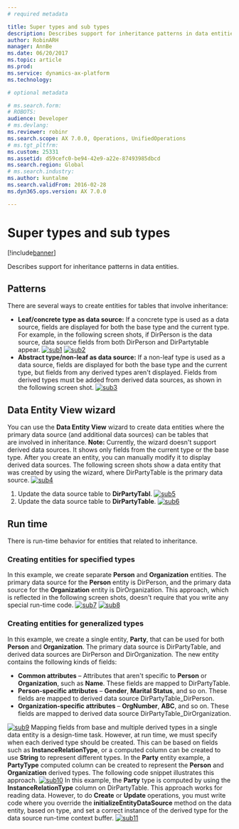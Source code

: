 ```yaml
---
# required metadata

title: Super types and sub types
description: Describes support for inheritance patterns in data entities.
author: RobinARH
manager: AnnBe
ms.date: 06/20/2017
ms.topic: article
ms.prod: 
ms.service: dynamics-ax-platform
ms.technology: 

# optional metadata

# ms.search.form: 
# ROBOTS: 
audience: Developer
# ms.devlang: 
ms.reviewer: robinr
ms.search.scope: AX 7.0.0, Operations, UnifiedOperations
# ms.tgt_pltfrm: 
ms.custom: 25331
ms.assetid: d59cefc0-be94-42e9-a22e-87493985dbcd
ms.search.region: Global
# ms.search.industry: 
ms.author: kuntalme
ms.search.validFrom: 2016-02-28
ms.dyn365.ops.version: AX 7.0.0

---
```


# Super types and sub types

[!include[banner](../includes/banner.md)]


Describes support for inheritance patterns in data entities.

Patterns
--------

There are several ways to create entities for tables that involve inheritance:

-   **Leaf/concrete type as data source:** If a concrete type is used as a data source, fields are displayed for both the base type and the current type. For example, in the following screen shots, if DirPerson is the data source, data source fields from both DirPerson and DirPartytable appear. [![sub1](./media/sub1.png)](./media/sub1.png) [![sub2](./media/sub2-419x1024.png)](./media/sub2.png)
-   **Abstract type/non-leaf as data source:** If a non-leaf type is used as a data source, fields are displayed for both the base type and the current type, but fields from any derived types aren't displayed. Fields from derived types must be added from derived data sources, as shown in the following screen shot. [![sub3](./media/sub3.png)](./media/sub3.png)

## Data Entity View wizard
You can use the **Data Entity View** wizard to create data entities where the primary data source (and additional data sources) can be tables that are involved in inheritance. **Note:** Currently, the wizard doesn't support derived data sources. It shows only fields from the current type or the base type. After you create an entity, you can manually modify it to display derived data sources. The following screen shots show a data entity that was created by using the wizard, where DirPartyTable is the primary data source. [![sub4](./media/sub4.png)](./media/sub4.png)

1.  Update the data source table to **DirPartyTabl**. [![sub5](./media/sub5.png)](./media/sub5.png)
2.  Update the data source table to **DirPartyTable**. [![sub6](./media/sub6.png)](./media/sub6.png)

## Run time
There is run-time behavior for entities that related to inheritance.

### Creating entities for specified types

In this example, we create separate **Person** and **Organization** entities. The primary data source for the **Person** entity is DirPerson, and the primary data source for the **Organization** entity is DirOrganization. This approach, which is reflected in the following screen shots, doesn't require that you write any special run-time code. [![sub7](./media/sub7.png)](./media/sub7.png) [![sub8](./media/sub8-419x1024.png)](./media/sub8.png)

### Creating entities for generalized types

In this example, we create a single entity, **Party**, that can be used for both **Person** and **Organization**. The primary data source is DirPartyTable, and derived data sources are DirPerson and DirOrganization. The new entity contains the following kinds of fields:

-   **Common attributes** – Attributes that aren't specific to **Person** or **Organization**, such as **Name**. These fields are mapped to DirPartyTable.
-   **Person-specific attributes** – **Gender**, **Marital Status**, and so on. These fields are mapped to derived data source DirPartyTable\_DirPerson.
-   **Organization-specific attributes** – **OrgNumber**, **ABC**, and so on. These fields are mapped to derived data source DirPartyTable\_DirOrganization.

[![sub9](./media/sub9.png)](./media/sub9.png) Mapping fields from base and multiple derived types in a single data entity is a design-time task. However, at run time, we must specify when each derived type should be created. This can be based on fields such as **InstanceRelationType**, or a computed column can be created to use **String** to represent different types. In the **Party** entity example, a **PartyType** computed column can be created to represent the **Person** and **Organization** derived types. The following code snippet illustrates this approach. [![sub10](./media/sub10.png)](./media/sub10.png) In this example, the **Party** type is computed by using the **InstanceRelationType** column on DirPartyTable. This approach works for reading data. However, to do **Create** or **Update** operations, you must write code where you override the **initializeEntityDataSource** method on the data entity, based on type, and set a correct instance of the derived type for the data source run-time context buffer. [![sub11](./media/sub11.png)](./media/sub11.png)




